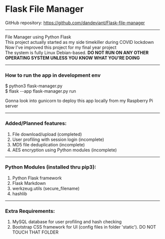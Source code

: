 # Flask File Manager

GitHub repository: https://github.com/dandeviant/Flask-file-manager

---

File Manager using Python Flask<br>
This project actually started as my side timekiller during COVID lockdown<br>
Now I've improved this project for my final year project<br>
The system is fully Linux Debian-based. <b>DO NOT RUN ON ANY OTHER OPERATING SYSTEM UNLESS YOU KNOW WHAT YOU'RE DOING</b>

---


### How to run the app in development env
$ python3 flask-manager.py
<br> $ flask --app flask-manager.py run 

Gonna look into gunicorn to deploy this app locally from my Raspberry Pi server

---

### Added/Planned features:

1. File download/upload (completed)
2. User profiling with session login (incomplete)
3. MD5 file deduplication  (incomplete)
4. AES encryption using Python modules (incomplete)

---

### Python Modules (installed thru pip3):

1. Python Flask framework
2. Flask Markdown
3. werkzeug.utils (secure_filename)
4. hashlib

---

### Extra Requirements:

1. MySQL database for user profiling and hash checking
2. Bootstrap CSS framework for UI (config files in folder 'static'). DO NOT TOUCH THAT FOLDER

